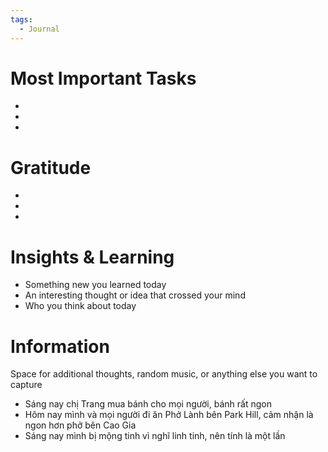 ```yaml
---
tags:
  - Journal
---
```


# Most Important Tasks

- 
- 
- 

# Gratitude

- 
- 
- 

# Insights & Learning

- Something new you learned today
- An interesting thought or idea that crossed your mind
- Who you think about today

# Information

Space for additional thoughts, random music, or anything else you want to capture

- Sáng nay chị Trang mua bánh cho mọi người, bánh rất ngon
- Hôm nay mình và mọi người đi ăn Phở Lành bên Park Hill, cảm nhận là ngon hơn phở bên Cao Gia
- Sáng nay mình bị mộng tinh vì nghĩ linh tinh, nên tính là một lần